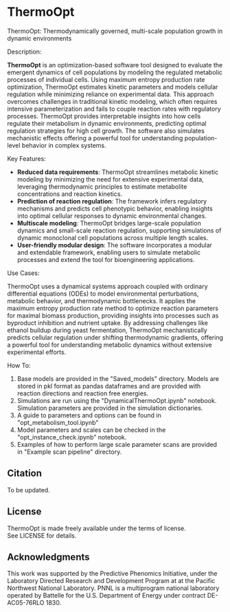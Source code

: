# ThermoOpt

ThermoOpt: Thermodynamically governed, multi-scale population growth in dynamic environments

Description:

**ThermoOpt** is an optimization-based software tool designed to evaluate the emergent dynamics of cell populations by modeling the regulated metabolic processes of individual cells. Using maximum entropy production rate optimization, ThermoOpt estimates kinetic parameters and models cellular regulation while minimizing reliance on experimental data. This approach overcomes challenges in traditional kinetic modeling, which often requires intensive parameterization and fails to couple reaction rates with regulatory processes. ThermoOpt provides interpretable insights into how cells regulate their metabolism in dynamic environments, predicting optimal regulation strategies for high cell growth. The software also simulates mechanistic effects offering a powerful tool for understanding population-level behavior in complex systems.

Key Features:

- **Reduced data requirements**: ThermoOpt streamlines metabolic kinetic modeling by minimizing the need for extensive experimental data, leveraging thermodynamic principles to estimate metabolite concentrations and reaction kinetics.
- **Prediction of reaction regulation**: The framework infers regulatory mechanisms and predicts cell phenotypic behavior, enabling insights into optimal cellular responses to dynamic environmental changes.
- **Multiscale modeling**: ThermoOpt bridges large-scale population dynamics and small-scale reaction regulation, supporting simulations of dynamic monoclonal cell populations across multiple length scales.
- **User-friendly modular design**: The software incorporates a modular and extendable framework, enabling users to simulate metabolic processes and extend the tool for bioengineering applications.

Use Cases:

ThermoOpt uses a dynamical systems approach coupled with ordinary differential equations (ODEs) to model environmental perturbations, metabolic behavior, and thermodynamic bottlenecks. It applies the maximum entropy production rate method to optimize reaction parameters for maximal biomass production, providing insights into processes such as byproduct inhibition and nutrient uptake. By addressing challenges like ethanol buildup during yeast fermentation, ThermoOpt mechanistically predicts cellular regulation under shifting thermodynamic gradients, offering a powerful tool for understanding metabolic dynamics without extensive experimental efforts.



How To:

1) Base models are provided in the "Saved_models" directory. Models are stored in pkl format as pandas dataframes and are provided with reaction directions and reaction free energies.
2) Simulations are run using the "DynamicalThermoOpt.ipynb" notebook. Simulation parameters are provided in the simulation dictionaries.
3) A guide to parameters and options can be found in "opt_metabolism_tool.ipynb"
4) Model parameters and scales can be checked in the "opt_instance_check.ipynb" notebook.
5) Examples of how to perform large scale parameter scans are provided in "Example scan pipeline" directory.




## Citation

To be updated.

## License

ThermoOpt is made freely available under the terms of  license. See LICENSE for details.

## Acknowledgments

This work was supported by the Predictive Phenomics Initiative, under the Laboratory Directed Research and Development Program at at the Pacific Northwest National Laboratory. PNNL is a multiprogram national laboratory operated by Battelle for the U.S. Department of Energy under contract DE-AC05-76RLO 1830.
